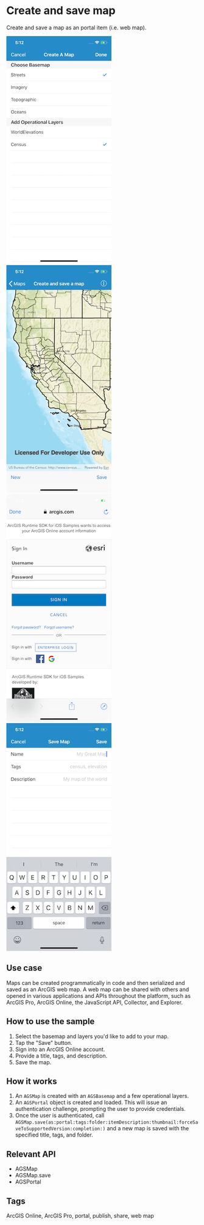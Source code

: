 # Create and save map

Create and save a map as an portal item (i.e. web map).

![Image of create and save map 1](create-and-save-map-1.png)
![Image of create and save map 2](create-and-save-map-2.png)
![Image of create and save map 3](create-and-save-map-3.png)
![Image of create and save map 4](create-and-save-map-4.png)

## Use case

Maps can be created programmatically in code and then serialized and saved as an ArcGIS web map. A web map can be shared with others and opened in various applications and APIs throughout the platform, such as ArcGIS Pro, ArcGIS Online, the JavaScript API, Collector, and Explorer.

## How to use the sample

1. Select the basemap and layers you'd like to add to your map.
2. Tap the "Save" button.
3. Sign into an ArcGIS Online account.
4. Provide a title, tags, and description.
5. Save the map.

## How it works

1. An `AGSMap` is created with an `AGSBasemap` and a few operational layers.
2. An `AGSPortal` object is created and loaded. This will issue an authentication challenge, prompting the user to provide credentials.
3. Once the user is authenticated, call `AGSMap.save(as:portal:tags:folder:itemDescription:thumbnail:forceSaveToSupportedVersion:completion:)` and a new map is saved with the specified title, tags, and folder.

## Relevant API

* AGSMap
* AGSMap.save
* AGSPortal

## Tags

ArcGIS Online, ArcGIS Pro, portal, publish, share, web map
